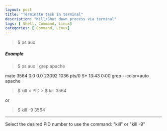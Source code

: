 ```yaml
---
layout: post
title: "Terminate task in terminal"
description: "Kill/Shut down process via terminal"
tags: [ Shell, Command, Linux]
categories: [ Command, Linux]
---
```


>$ ps aux 

##### Example
>$ ps aux | grep apache

mate      3564  0.0  0.0  23092  1036 pts/0    S+   13:43   0:00 grep --color=auto apache
>$ kill < PID >
>$ kill 3564

or
>$ kill -9 3564
---

Select the desired PID number to use the command: "kill" or "kill -9"